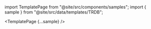 import TemplatePage from "@site/src/components/samples";
import { sample } from "@site/src/data/templates/TRDB";

<TemplatePage {...sample} />

